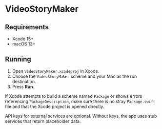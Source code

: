 # VideoStoryMaker

## Requirements
- Xcode 15+
- macOS 13+

## Running
1. Open `VideoStoryMaker.xcodeproj` in Xcode.
2. Choose the `VideoStoryMaker` scheme and your Mac as the run destination.
3. Press **Run**.

If Xcode attempts to build a scheme named `Package` or shows errors referencing `PackageDescription`, make sure there is no stray `Package.swift` file and that the Xcode project is opened directly.

API keys for external services are optional. Without keys, the app uses stub services that return placeholder data.